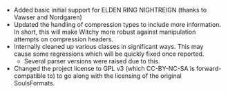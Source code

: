 * Added basic initial support for ELDEN RING NIGHTREIGN (thanks to Vawser and Nordgaren)
* Updated the handling of compression types to include more information. In short, this will make Witchy more robust against manipulation attempts on compression headers.
* Internally cleaned up various classes in significant ways. This may cause some regressions which will be quickly fixed once reported.
  * Several parser versions were raised due to this.
* Changed the project license to GPL v3 (which CC-BY-NC-SA is forward-compatible to) to go along with the licensing of the original SoulsFormats.

